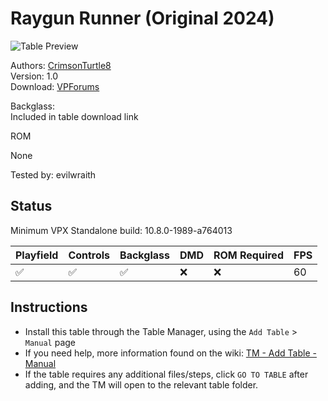 ﻿# Raygun Runner (Original 2024)

![Table Preview](../../images/vpx-raygunrunner.png)

Authors: [CrimsonTurtle8](https://www.vpforums.org/index.php?showuser=49512)  
Version: 1.0  
Download: [VPForums](https://www.vpforums.org/index.php?app=downloads&showfile=18551)

Backglass:  
Included in table download link

ROM

None

Tested by: evilwraith

## Status 

Minimum VPX Standalone build: 10.8.0-1989-a764013

| Playfield | Controls | Backglass | DMD | ROM Required | FPS | 
|-----------|----------|-----------|-----|--------------|-----|
| :white_check_mark: | :white_check_mark: | :white_check_mark: | :x: | :x: | 60 |

## Instructions

- Install this table through the Table Manager, using the `Add Table` > `Manual` page
- If you need help, more information found on the wiki: [TM - Add Table - Manual](https://github.com/LegendsUnchained/vpx-standalone-alp4k/wiki/%5B04%5D-%F0%9F%A7%A1-TM-%E2%80%90-Other-Features#add-table---manual)
- If the table requires any additional files/steps, click `GO TO TABLE` after adding, and the TM will open to the relevant table folder.

